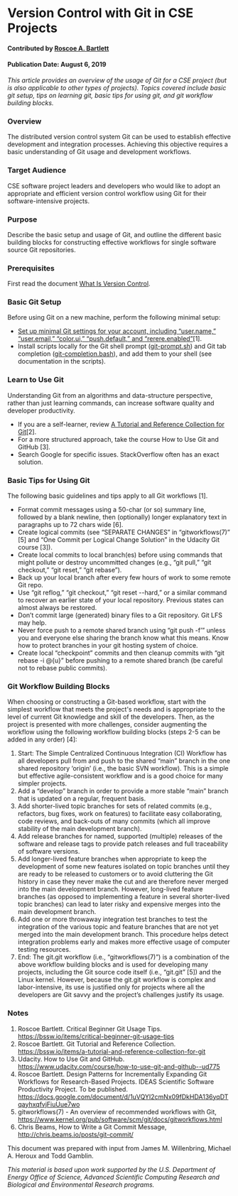 # Version Control with Git in CSE Projects

#### Contributed by [Roscoe A. Bartlett](https://github.com/bartlettroscoe)

#### Publication Date: August 6, 2019

<!-- deck text start -->
*This article provides an overview of the usage of Git for a CSE project (but is also applicable to other types of projects). Topics covered include basic git setup, tips on learning git, basic tips for using git, and git workflow building blocks.*
<!-- deck text end -->

### Overview
The distributed version control system Git can be used to establish effective development and integration processes. Achieving this objective requires a basic understanding of Git usage and development workflows.

### Target Audience
CSE software project leaders and developers who would like to adopt an appropriate and efficient version control workflow using Git for their software-intensive projects.

### Purpose
Describe the basic setup and usage of Git, and outline the different basic building blocks for constructing effective workflows for single software source Git repositories.

### Prerequisites
First read the document [What Is Version Control](HowTos/WhatIsVersionControl.md).

### Basic Git Setup
Before using Git on a new machine, perform the following minimal setup:
* [Set up minimal Git settings for your account, including “user.name,” “user.email,” “color.ui,” “push.default,” and “rerere.enabled”](/items/critical-beginner-git-usage-tips)[1].
* Install scripts locally for the Git shell prompt ([git-prompt.sh](https://raw.github.com/git/git/master/contrib/completion/git-prompt.sh)) and Git tab completion  ([git-completion.bash](https://raw.github.com/git/git/master/contrib/completion/git-completion.bash)), and add them to your shell (see documentation in the scripts).

### Learn to Use Git

Understanding Git from an algorithms and data-structure perspective, rather
than just learning commands, can increase software quality and developer productivity.
* If you are a self-learner, review [A Tutorial and Reference Collection for Git](/items/a-tutorial-and-reference-collection-for-git)[2].
* For a more structured approach, take the course How to Use Git and GitHub [3].
* Search Google for specific issues. StackOverflow often has an exact solution.


### Basic Tips for Using Git

The following basic guidelines and tips apply to all Git workflows [1].
* Format commit messages using a 50-char (or so) summary line, followed by a blank
newline, then (optionally) longer explanatory text in paragraphs up to 72 chars wide [6].
* Create logical commits (see “SEPARATE CHANGES” in “gitworkflows(7)” [5] and “One
Commit per Logical Change Solution” in the Udacity Git course [3]).
* Create local commits to local branch(es) before using commands that might pollute or
destroy uncommitted changes (e.g., “git pull,” “git checkout,” “git reset,” “git rebase”).
* Back up your local branch after every few hours of work to some remote Git repo.
* Use “git reflog,” “git checkout,” “git reset --hard,” or a similar command to recover an
earlier state of your local repository. Previous states can almost always be restored.
* Don’t commit large (generated) binary files to a Git repository. Git LFS may help.
* Never force push to a remote shared branch using “git push -f’” unless you and everyone
else sharing the branch know what this means. Know how to protect branches in your git
hosting system of choice.
* Create local “checkpoint” commits and then cleanup commits with “git rebase -i @{u}”
before pushing to a remote shared branch (be careful not to rebase public commits).

### Git Workflow Building Blocks

When choosing or constructing a Git-based workflow, start with
the simplest workflow that meets the project's needs and is appropriate to the level of current Git
knowledge and skill of the developers. Then, as the project is presented with more challenges,
consider augmenting the workflow using the following workflow building blocks (steps 2-5 can be
added in any order) [4]:
1. Start: The Simple Centralized Continuous Integration (CI) Workflow has all
developers pull from and push to the shared “main” branch in the one shared repository
‘origin’ (i.e., the basic SVN workflow). This is a simple but effective agile-consistent
workflow and is a good choice for many simpler projects.
2. Add a “develop” branch in order to provide a more stable “main” branch that is
updated on a regular, frequent basis.
3. Add shorter-lived topic branches for sets of related commits (e.g., refactors, bug fixes,
work on features) to facilitate easy collaborating, code reviews, and back-outs of many
commits (which all improve stability of the main development branch).
4. Add release branches for named, supported (multiple) releases of the software and
release tags to provide patch releases and full traceability of software versions.
5. Add longer-lived feature branches when appropriate to keep the development of some
new features isolated on topic branches until they are ready to be released to customers
or to avoid cluttering the Git history in case they never make the cut and are therefore
never merged into the main development branch. However, long-lived feature branches
(as opposed to implementing a feature in several shorter-lived topic branches) can lead to
later risky and expensive merges into the main development branch.
6. Add one or more throwaway integration test branches to test the integration of the
various topic and feature branches that are not yet merged into the main development
branch. This procedure helps detect integration problems early and makes more effective
usage of computer testing resources.
7. End: The git.git workflow (i.e., “gitworkflows(7)”) is a combination of the above
workflow building blocks and is used for developing many projects, including the Git
source code itself (i.e., “git.git” [5]) and the Linux kernel. However, because the git.git
workflow is complex and labor-intensive, its use is justified only for projects where all the
developers are Git savvy and the project’s challenges justify its usage.




### Notes

1. Roscoe Bartlett. Critical Beginner Git Usage Tips.
https://bssw.io/items/critical-beginner-git-usage-tips
2. Roscoe Bartlett. Git Tutorial and Reference Collection. https://bssw.io/items/a-tutorial-and-reference-collection-for-git
3. Udacity. How to Use Git and GitHub. https://www.udacity.com/course/how-to-use-git-and-github--ud775
4. Roscoe Bartlett. Design Patterns for Incrementally Expanding Git Workflows for Research-Based
Projects. IDEAS Scientific Software Productivity Project. To be published.
https://docs.google.com/document/d/1uVQYI2cmNx09fDkHDA136yqDTqayhxqfvjFiuUue7wo
5. gitworkflows(7) - An overview of recommended workflows with Git,
https://www.kernel.org/pub/software/scm/git/docs/gitworkflows.html
6. Chris Beams, How to Write a Git Commit Message, http://chris.beams.io/posts/git-commit/

This document was prepared with input from James M. Willenbring, Michael A. Heroux and Todd Gamblin.

*This material is based upon work supported by the U.S. Department of Energy Office of Science, Advanced Scientific
Computing Research and Biological and Environmental Research programs.*

<!---
Publish: yes
Topics: Revision Control
Track: how to
--->
